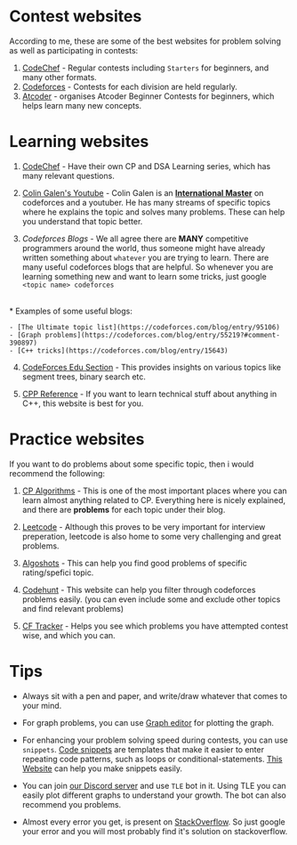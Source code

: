 # Contest websites
According to me, these are some of the best websites for problem solving as well as participating in contests:

1. [CodeChef](codechef.com) - Regular contests including `Starters` for beginners, and many other formats.
2. [Codeforces](codeforces.com) - Contests for each division are held regularly.
3. [Atcoder](atcoder.jp) - organises Atcoder Beginner Contests for beginners, which helps learn many new concepts.

# Learning websites
1. [CodeChef](https://www.codechef.com/LEARNDSA?itm_medium=navmenu&itm_campaign=learndsa) - Have their own CP and DSA Learning series, which has many relevant questions.

2. [Colin Galen's Youtube](https://www.youtube.com/channel/UCpvS3EykHW--l0ogUhMEjEw) - Colin Galen is an **[International Master](https://codeforces.com/profile/galen_colin)** on codeforces and a youtuber. He has many streams of specific topics where he explains the topic and solves many problems. These can help you understand that topic better.

3. *Codeforces Blogs* - We all agree there are **MANY** competitive programmers around the world, thus someone might have already written something about `whatever` you are trying to learn. There are many useful codeforces blogs that are helpful. So whenever you are learning something new and want to learn some tricks, just google `<topic name> codeforces`
<br> 
* Examples of some useful blogs:    
    
    - [The Ultimate topic list](https://codeforces.com/blog/entry/95106)
    - [Graph problems](https://codeforces.com/blog/entry/55219?#comment-390897)
    - [C++ tricks](https://codeforces.com/blog/entry/15643)

4. [CodeForces Edu Section](https://codeforces.com/edu/course/2) - This provides insights on various topics like segment trees, binary search etc.

5. [CPP Reference](https://en.cppreference.com/w/) - If you want to learn technical stuff about anything in C++, this website is best for you.

# Practice websites
If you want to do problems about some specific topic, then i would recommend the following:
1. [CP Algorithms](https://cp-algorithms.com/) - This is one of the most important places where you can learn almost anything related to CP. Everything here is nicely explained, and there are **problems** for each topic under their blog. 

2. [Leetcode](leetcode.com) - Although this proves to be very important for interview preperation, leetcode is also home to some very challenging and great problems.

3. [Algoshots](https://algoshots.herokuapp.com/practicepage/) - This can help you find good problems of specific rating/spefici topic.

4. [Codehunt](https://codehunt.cc/) - This website can help you filter through codeforces problems easily. (you can even include some and exclude other topics and find relevant problems)

5. [CF Tracker](https://cftracker.netlify.app/contests) -  Helps you see which problems you have attempted contest wise, and which you can.

# Tips
* Always sit with a pen and paper, and write/draw whatever that comes to your mind. 

* For graph problems, you can use [Graph editor](https://csacademy.com/app/graph_editor/) for plotting the graph.

* For enhancing your problem solving speed during contests, you can use `snippets`. [Code snippets](https://code.visualstudio.com/docs/editor/userdefinedsnippets) are templates that make it easier to enter repeating code patterns, such as loops or conditional-statements.
[This Website](https://snippet-generator.app/) can help you make snippets easily.

* You can join [our Discord server](https://discord.gg/5anpwH6r4f) and use `TLE` bot in it. Using TLE you can easily plot different graphs to understand your growth. The bot can also recommend you problems.

* Almost every error you get, is present on [StackOverflow](stackoverflow.com). So just google your error and you will most probably find it's solution on stackoverflow.